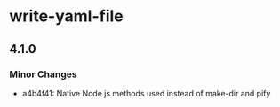 # write-yaml-file

## 4.1.0
### Minor Changes

- a4b4f41: Native Node.js methods used instead of make-dir and pify
